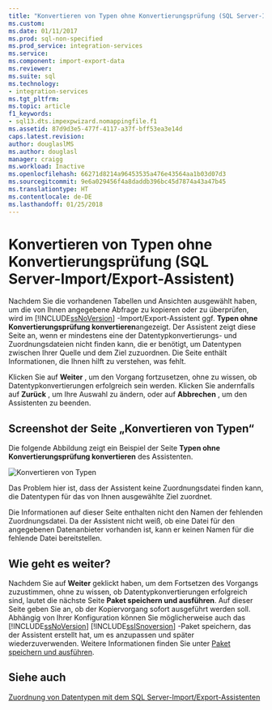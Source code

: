 ```yaml
---
title: "Konvertieren von Typen ohne Konvertierungsprüfung (SQL Server-Import/Export-Assistent) | Microsoft-Dokumentation"
ms.custom: 
ms.date: 01/11/2017
ms.prod: sql-non-specified
ms.prod_service: integration-services
ms.service: 
ms.component: import-export-data
ms.reviewer: 
ms.suite: sql
ms.technology:
- integration-services
ms.tgt_pltfrm: 
ms.topic: article
f1_keywords:
- sql13.dts.impexpwizard.nomappingfile.f1
ms.assetid: 87d9d3e5-477f-4117-a37f-bff53ea3e14d
caps.latest.revision: 
author: douglaslMS
ms.author: douglasl
manager: craigg
ms.workload: Inactive
ms.openlocfilehash: 66271d8214a96453535a476e43564aa1b03d07d3
ms.sourcegitcommit: 9e6a029456f4a8daddb396bc45d7874a43a47b45
ms.translationtype: HT
ms.contentlocale: de-DE
ms.lasthandoff: 01/25/2018
---
```

# <a name="convert-types-without-conversion-checking-sql-server-import-and-export-wizard"></a>Konvertieren von Typen ohne Konvertierungsprüfung (SQL Server-Import/Export-Assistent)
  Nachdem Sie die vorhandenen Tabellen und Ansichten ausgewählt haben, um die von Ihnen angegebene Abfrage zu kopieren oder zu überprüfen, wird im [!INCLUDE[ssNoVersion](../../includes/ssnoversion-md.md)] -Import/Export-Assistent ggf. **Typen ohne Konvertierungsprüfung konvertieren**angezeigt. Der Assistent zeigt diese Seite an, wenn er mindestens eine der Datentypkonvertierungs- und Zuordnungsdateien nicht finden kann, die er benötigt, um Datentypen zwischen Ihrer Quelle und dem Ziel zuzuordnen. Die Seite enthält Informationen, die Ihnen hilft zu verstehen, was fehlt.
  
 Klicken Sie auf **Weiter** , um den Vorgang fortzusetzen, ohne zu wissen, ob Datentypkonvertierungen erfolgreich sein werden. Klicken Sie andernfalls auf **Zurück** , um Ihre Auswahl zu ändern, oder auf **Abbrechen** , um den Assistenten zu beenden.

## <a name="screen-shot-of-the-convert-types-page"></a>Screenshot der Seite „Konvertieren von Typen“  
  
Die folgende Abbildung zeigt ein Beispiel der Seite **Typen ohne Konvertierungsprüfung konvertieren** des Assistenten.

![Konvertieren von Typen](../../integration-services/import-export-data/media/convert-types.png)

Das Problem hier ist, dass der Assistent keine Zuordnungsdatei finden kann, die Datentypen für das von Ihnen ausgewählte Ziel zuordnet.

Die Informationen auf dieser Seite enthalten nicht den Namen der fehlenden Zuordnungsdatei. Da der Assistent nicht weiß, ob eine Datei für den angegebenen Datenanbieter vorhanden ist, kann er keinen Namen für die fehlende Datei bereitstellen.

## <a name="whats-next"></a>Wie geht es weiter?  
 Nachdem Sie auf **Weiter** geklickt haben, um dem Fortsetzen des Vorgangs zuzustimmen, ohne zu wissen, ob Datentypkonvertierungen erfolgreich sind, lautet die nächste Seite **Paket speichern und ausführen**. Auf dieser Seite geben Sie an, ob der Kopiervorgang sofort ausgeführt werden soll. Abhängig von Ihrer Konfiguration können Sie möglicherweise auch das [!INCLUDE[ssNoVersion](../../includes/ssnoversion-md.md)] [!INCLUDE[ssISnoversion](../../includes/ssisnoversion-md.md)] -Paket speichern, das der Assistent erstellt hat, um es anzupassen und später wiederzuverwenden. Weitere Informationen finden Sie unter [Paket speichern und ausführen](../../integration-services/import-export-data/save-and-run-package-sql-server-import-and-export-wizard.md).  

## <a name="see-also"></a>Siehe auch
[Zuordnung von Datentypen mit dem SQL Server-Import/Export-Assistenten](../../integration-services/import-export-data/data-type-mapping-in-the-sql-server-import-and-export-wizard.md)
